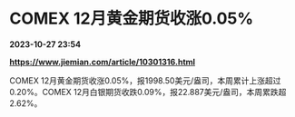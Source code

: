 # COMEX 12月黄金期货收涨0.05%

**2023-10-27 23:54**

**https://www.jiemian.com/article/10301316.html**

COMEX 12月黄金期货收涨0.05%，报1998.50美元/盎司，本周累计上涨超过0.20%。COMEX 12月白银期货收跌0.09%，报22.887美元/盎司，本周累跌超2.62%。